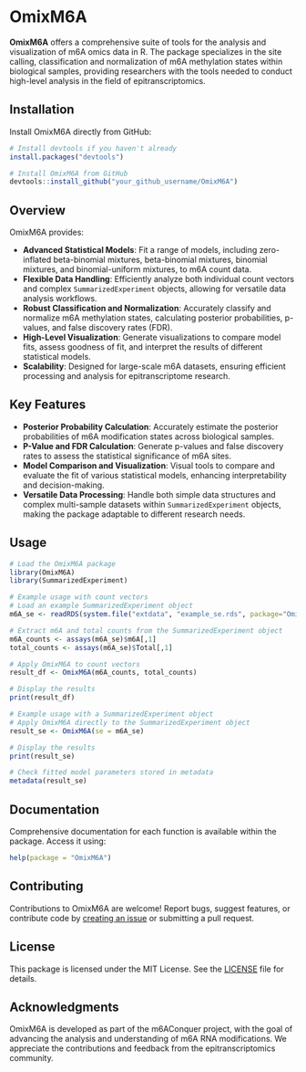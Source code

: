 # OmixM6A

**OmixM6A** offers a comprehensive suite of tools for the analysis and visualization of m6A omics data in R. The package specializes in the site calling, classification and normalization of m6A methylation states within biological samples, providing researchers with the tools needed to conduct high-level analysis in the field of epitranscriptomics.

## Installation

Install OmixM6A directly from GitHub:

```r
# Install devtools if you haven't already
install.packages("devtools")

# Install OmixM6A from GitHub
devtools::install_github("your_github_username/OmixM6A")
```

## Overview

OmixM6A provides:

- **Advanced Statistical Models**: Fit a range of models, including zero-inflated beta-binomial mixtures, beta-binomial mixtures, binomial mixtures, and binomial-uniform mixtures, to m6A count data.
- **Flexible Data Handling**: Efficiently analyze both individual count vectors and complex `SummarizedExperiment` objects, allowing for versatile data analysis workflows.
- **Robust Classification and Normalization**: Accurately classify and normalize m6A methylation states, calculating posterior probabilities, p-values, and false discovery rates (FDR).
- **High-Level Visualization**: Generate visualizations to compare model fits, assess goodness of fit, and interpret the results of different statistical models.
- **Scalability**: Designed for large-scale m6A datasets, ensuring efficient processing and analysis for epitranscriptome research.

## Key Features

- **Posterior Probability Calculation**: Accurately estimate the posterior probabilities of m6A modification states across biological samples.
- **P-Value and FDR Calculation**: Generate p-values and false discovery rates to assess the statistical significance of m6A sites.
- **Model Comparison and Visualization**: Visual tools to compare and evaluate the fit of various statistical models, enhancing interpretability and decision-making.
- **Versatile Data Processing**: Handle both simple data structures and complex multi-sample datasets within `SummarizedExperiment` objects, making the package adaptable to different research needs.

## Usage

```r
# Load the OmixM6A package
library(OmixM6A)
library(SummarizedExperiment)

# Example usage with count vectors
# Load an example SummarizedExperiment object
m6A_se <- readRDS(system.file("extdata", "example_se.rds", package="OmixM6A"))

# Extract m6A and total counts from the SummarizedExperiment object
m6A_counts <- assays(m6A_se)$m6A[,1]
total_counts <- assays(m6A_se)$Total[,1]

# Apply OmixM6A to count vectors
result_df <- OmixM6A(m6A_counts, total_counts)

# Display the results
print(result_df)

# Example usage with a SummarizedExperiment object
# Apply OmixM6A directly to the SummarizedExperiment object
result_se <- OmixM6A(se = m6A_se)

# Display the results
print(result_se)

# Check fitted model parameters stored in metadata
metadata(result_se)
```
## Documentation

Comprehensive documentation for each function is available within the package. Access it using:

```r
help(package = "OmixM6A")
```

## Contributing

Contributions to OmixM6A are welcome! Report bugs, suggest features, or contribute code by [creating an issue](https://github.com/your_github_username/OmixM6A/issues) or submitting a pull request.

## License

This package is licensed under the MIT License. See the [LICENSE](https://github.com/your_github_username/OmixM6A/blob/main/LICENSE) file for details.

## Acknowledgments

OmixM6A is developed as part of the m6AConquer project, with the goal of advancing the analysis and understanding of m6A RNA modifications. We appreciate the contributions and feedback from the epitranscriptomics community.
